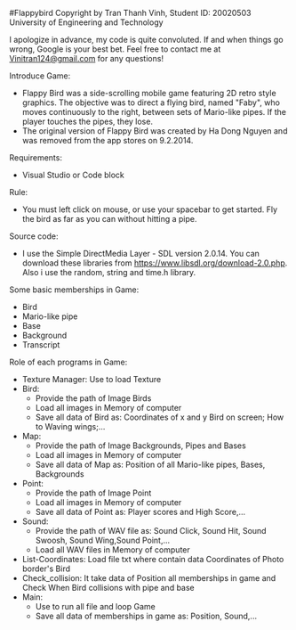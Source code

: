 #Flappybird Copyright by Tran Thanh Vinh, Student ID: 20020503 University of Engineering and Technology

I apologize in advance, my code is quite convoluted.
If and when things go wrong, Google is your best bet.
Feel free to contact me at Vinitran124@gmail.com for any questions!

Introduce Game:
- Flappy Bird was a side-scrolling mobile game featuring 2D retro style graphics.
The objective was to direct a flying bird, named "Faby", who moves continuously to the right, between sets of Mario-like pipes. 
If the player touches the pipes, they lose.
- The original version of Flappy Bird was created by Ha Dong Nguyen and was removed from the app stores on 9.2.2014.

Requirements:
- Visual Studio or Code block

Rule:
- You must left click on mouse, or use your spacebar to get started. 
Fly the bird as far as you can without hitting a pipe.

Source code:
- I use the Simple DirectMedia Layer - SDL version 2.0.14.
You can download these libraries from https://www.libsdl.org/download-2.0.php.
Also i use the random, string and time.h library. 

Some basic memberships in Game:
- Bird
- Mario-like pipe
- Base
- Background
- Transcript

Role of each programs in Game:
- Texture Manager: Use to load Texture
- Bird:
  - Provide the path of Image Birds
  - Load all images in Memory of computer 
  - Save all data of Bird as: Coordinates of x and y Bird on screen; How to Waving wings;...	
- Map: 
  - Provide the path of Image Backgrounds, Pipes and Bases
  - Load all images in Memory of computer 
  - Save all data of Map as: Position of all Mario-like pipes, Bases, Backgrounds
- Point:
  - Provide the path of Image Point
  - Load all images in Memory of computer
  - Save all data of Point as: Player scores and High Score,...
- Sound:
  - Provide the path of WAV file as: Sound Click, Sound Hit, Sound Swoosh, Sound Wing,Sound Point,...
  - Load all WAV files in Memory of computer
- List-Coordinates: Load file txt where contain data Coordinates of Photo border's Bird
- Check_collision: It take data of Position all memberships in game and Check When Bird collisions with pipe and base
- Main: 
  - Use to run all file and loop Game
  - Save all data of memberships in game as: Position, Sound,...
